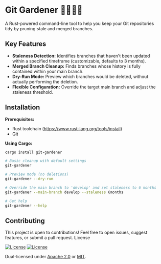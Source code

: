 # Git Gardener 🌿🧑🏽‍🌾

A Rust-powered command-line tool to help you keep your Git repositories tidy by pruning stale and merged branches.

## Key Features

* **Staleness Detection:** Identifies branches that haven't been updated within a specified timeframe (customizable, defaults to 3 months).
* **Merged Branch Cleanup:** Finds branches whose history is fully contained within your main branch.
* **Dry-Run Mode:** Preview which branches would be deleted, without actually performing the deletion.
* **Flexible Configuration:** Override the target main branch and adjust the staleness threshold.

## Installation

**Prerequisites:**
* Rust toolchain (https://www.rust-lang.org/tools/install)
* Git

**Using Cargo:**
```bash
cargo install git-gardener

# Basic cleanup with default settings
git-gardener

# Preview mode (no deletions)
git-gardener --dry-run

# Override the main branch to 'develop' and set staleness to 6 months
git-gardener --main-branch develop --staleness 6months 

# Get help
git-gardener --help
```

## Contributing

This project is open to contributions! Feel free to open issues, suggest features, or submit a pull request.
License


[![License](https://img.shields.io/badge/license-Apache%202.0-blue?style=flat-square)](LICENSE-APACHE)
[![License](https://img.shields.io/badge/license-MIT-blue?style=flat-square)](LICENSE-MIT)

Dual-licensed under [Apache 2.0](LICENSE-APACHE) or [MIT](LICENSE-MIT).
